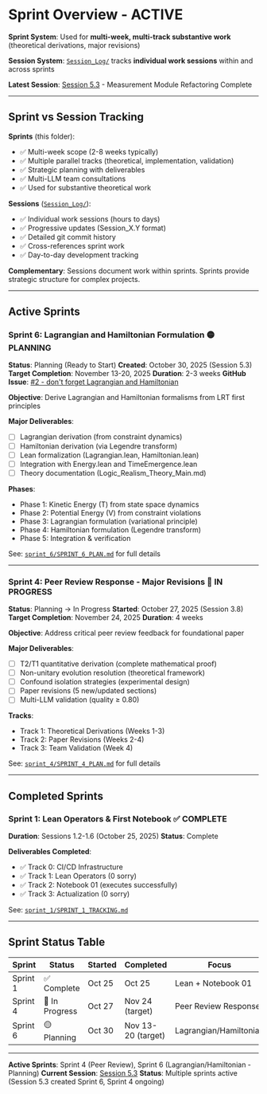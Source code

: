 # Sprint Overview - ACTIVE

**Sprint System**: Used for **multi-week, multi-track substantive work** (theoretical derivations, major revisions)

**Session System**: [`Session_Log/`](../Session_Log/) tracks **individual work sessions** within and across sprints

**Latest Session**: [Session 5.3](../Session_Log/Session_5.3.md) - Measurement Module Refactoring Complete

---

## Sprint vs Session Tracking

**Sprints** (this folder):
- ✅ Multi-week scope (2-8 weeks typically)
- ✅ Multiple parallel tracks (theoretical, implementation, validation)
- ✅ Strategic planning with deliverables
- ✅ Multi-LLM team consultations
- ✅ Used for substantive theoretical work

**Sessions** ([`Session_Log/`](../Session_Log/)):
- ✅ Individual work sessions (hours to days)
- ✅ Progressive updates (Session_X.Y format)
- ✅ Detailed git commit history
- ✅ Cross-references sprint work
- ✅ Day-to-day development tracking

**Complementary**: Sessions document work within sprints. Sprints provide strategic structure for complex projects.

---

## Active Sprints

### Sprint 6: Lagrangian and Hamiltonian Formulation 🟡 **PLANNING**

**Status**: Planning (Ready to Start)
**Created**: October 30, 2025 (Session 5.3)
**Target Completion**: November 13-20, 2025
**Duration**: 2-3 weeks
**GitHub Issue**: [#2 - don't forget Lagrangian and Hamiltonian](https://github.com/jdlongmire/logic-realism-theory/issues/2)

**Objective**: Derive Lagrangian and Hamiltonian formalisms from LRT first principles

**Major Deliverables**:
- [ ] Lagrangian derivation (from constraint dynamics)
- [ ] Hamiltonian derivation (via Legendre transform)
- [ ] Lean formalization (Lagrangian.lean, Hamiltonian.lean)
- [ ] Integration with Energy.lean and TimeEmergence.lean
- [ ] Theory documentation (Logic_Realism_Theory_Main.md)

**Phases**:
- Phase 1: Kinetic Energy (T) from state space dynamics
- Phase 2: Potential Energy (V) from constraint violations
- Phase 3: Lagrangian formulation (variational principle)
- Phase 4: Hamiltonian formulation (Legendre transform)
- Phase 5: Integration & verification

See: [`sprint_6/SPRINT_6_PLAN.md`](sprint_6/SPRINT_6_PLAN.md) for full details

---

### Sprint 4: Peer Review Response - Major Revisions 🔄 **IN PROGRESS**

**Status**: Planning → In Progress
**Started**: October 27, 2025 (Session 3.8)
**Target Completion**: November 24, 2025
**Duration**: 4 weeks

**Objective**: Address critical peer review feedback for foundational paper

**Major Deliverables**:
- [ ] T2/T1 quantitative derivation (complete mathematical proof)
- [ ] Non-unitary evolution resolution (theoretical framework)
- [ ] Confound isolation strategies (experimental design)
- [ ] Paper revisions (5 new/updated sections)
- [ ] Multi-LLM validation (quality ≥ 0.80)

**Tracks**:
- Track 1: Theoretical Derivations (Weeks 1-3)
- Track 2: Paper Revisions (Weeks 2-4)
- Track 3: Team Validation (Week 4)

See: [`sprint_4/SPRINT_4_PLAN.md`](sprint_4/SPRINT_4_PLAN.md) for full details

---

## Completed Sprints

### Sprint 1: Lean Operators & First Notebook ✅ COMPLETE

**Duration**: Sessions 1.2-1.6 (October 25, 2025)
**Status**: Complete

**Deliverables Completed**:
- ✅ Track 0: CI/CD Infrastructure
- ✅ Track 1: Lean Operators (0 sorry)
- ✅ Track 2: Notebook 01 (executes successfully)
- ✅ Track 3: Actualization (0 sorry)

See: [`sprint_1/SPRINT_1_TRACKING.md`](sprint_1/SPRINT_1_TRACKING.md)

---

## Sprint Status Table

| Sprint | Status | Started | Completed | Focus | Sessions |
|--------|--------|---------|-----------|-------|----------|
| Sprint 1 | ✅ Complete | Oct 25 | Oct 25 | Lean + Notebook 01 | 1.2-1.6 |
| Sprint 4 | 🔄 In Progress | Oct 27 | Nov 24 (target) | Peer Review Response | 3.8+ |
| Sprint 6 | 🟡 Planning | Oct 30 | Nov 13-20 (target) | Lagrangian/Hamiltonian | 5.3+ |

---

**Active Sprints**: Sprint 4 (Peer Review), Sprint 6 (Lagrangian/Hamiltonian - Planning)
**Current Session**: [Session 5.3](../Session_Log/Session_5.3.md)
**Status**: Multiple sprints active (Session 5.3 created Sprint 6, Sprint 4 ongoing)

